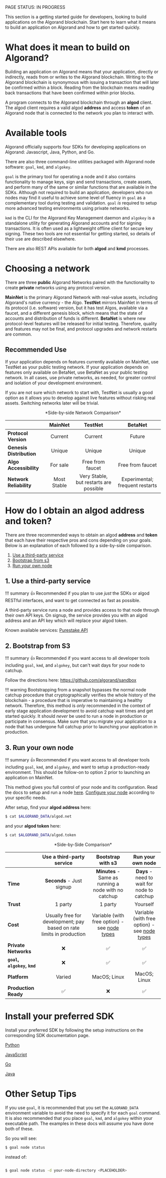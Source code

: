 PAGE STATUS: IN PROGRESS

This section is a getting started guide for developers, looking to build applications on the Algorand blockchain. Start here to learn what it means to build an application on Algorand and how to get started quickly.

# What does it mean to build on Algorand?
Building an application on Algorand means that your application, directly or indirectly, reads from or writes to the Algorand blockchain. Writing to the Algorand blockchain is synonymous with issuing a transaction that will later be confirmed within a block. Reading from the blockchain means reading back transactions that have been confirmed within prior blocks.

A program connects to the Algorand blockchain through an **algod** client. The algod client requires a valid algod **address** and access **token** of an Algorand node that is connected to the network you plan to interact with. 

# Available tools
Algorand officially supports four SDKs for developing applications on Algorand: Javascript<LINK>, Java, Python, and Go. 

There are also three command-line utilities packaged with Algorand node software: `goal`, `kmd`, and `algokey`.

`goal` is the primary tool for operating a node and it also contains functionality to manage keys, sign and send transactions, create assets, and perform many of the same or similar functions that are available in the SDKs. Although not required to build an application, developers who run nodes may find it useful to achieve some level of fluency in `goal` as a complementary tool during testing and validation. `goal` _is_ required to setup more advanced testing environments using private networks.

`kmd` is the CLI for the Algorand Key Management daemon and `algokey` is a standalone utility for generating Algorand accounts and for signing transactions. It is often used as a lightweight offline client for secure key signing. These two tools are not essential for getting started, so details of their use are described elsewhere.

There are also REST APIs available for both **algod** and **kmd** processes.

# Choosing a network
There are three **public** Algorand Networks paired with the functionality to create **private** networks using any protocol version. 

**MainNet** <LINK> is the primary Algorand Network with real-value assets, including Algorand's native currency - the Algo. **TestNet** <LINK> mirrors MainNet in terms of its protocol (i.e. software) version, but it has test Algos, available via a faucet, and a different genesis block, which means that the state of accounts and distribution of funds is different.  **BetaNet** is where new protocol-level features will be released for initial testing. Therefore, quality and features may not be final, and protocol upgrades and network restarts are common. <LINK>

 
## Recommended Use
If your application depends on features currently available on MainNet, use TestNet as your public testing network. If your application depends on features only available on BetaNet, use BetaNet as your public testing network. In all cases, use private networks, as needed, for greater control and isolation of your development environment.

If you are not sure which network to start with, TestNet is usually a good option as it allows you to develop against live features without risking real assets. Switching networks later will be trivial.

<center>*Side-by-side Network Comparison*</center>

 || **MainNet** | **TestNet** | **BetaNet** | 
:-- |:-------------:| :-------------: | :-------------: | 
**Protocol Version** | Current | Current| Future | Any |
**Genesis Distribution** | Unique | Unique | Unique | Any |
**Algo Accessibility** | For sale | Free from faucet | Free from faucet | 
**Network Reliability**         | Most Stable  | Very Stable, but restarts are possible | Experimental; frequent restarts | 

# How do I obtain an algod address and token?
There are three recommended ways to obtain an algod **address** and **token** that each have their respective pros and cons depending on your goals. Below is an explanation of each followed by a side-by-side comparison.

1. [Use a third-party service](#1-use-a-third-party-service)
2. [Bootstrap from s3](#2-bootstrap-from-s3)
3. [Run your own node](#3-run-your-own-node)

## 1. Use a third-party service

!!! summary
	:thumbsup:
	Recommended if you plan to use _just_ the SDKs or algod RESTful interfaces, and want to get connected as fast as possible.

A third-party service runs a node and provides access to that node through their own API keys. On signup, the service provides you with an algod address and an API key which will replace your algod token.

Known available services: [Purestake API](https://developer.purestake.io/)

## 2. Bootstrap from S3

!!! summary
	:thumbsup:
	Recommended if you want access to all developer tools including `goal`, `kmd`, and `algokey`, but can't wait days for your node to catchup.


Follow the directions here: https://github.com/algorand/sandbox

!!! warning
	Bootstrapping from a snapshot bypasses the normal node catchup procedure that cryptographically verifies the whole history of the blockchain - a procedure that is imperative to maintaining a healthy network. Therefore, this method is *only* recommended in the context of early stage application development to avoid catchup wait times and get started quickly. It should *never* be used to run a node in production or participate in consensus. Make sure that you migrate your application to a node that has undergone full catchup prior to launching your application in production.

## 3. Run your own node

!!! summary
	:thumbsup:
	Recommended if you want access to all developer tools including `goal`, `kmd`, and `algokey`, and want to setup a production-ready environment. This should be follow-on to option 2 prior to launching an application on MainNet.

  
This method gives you full control of your node and its configuration. Read the docs to setup and run a node [here](../Network-Participation/run-a-node/types.md). [Configure your node](../Network-Participation/run-a-node/config.md) according to your specific needs.

After setup, find your **algod address** here:

```bash
$ cat $ALGORAND_DATA/algod.net
```

and your **algod token** here:

```bash
$ cat $ALGORAND_DATA/algod.token
```

<center>*Side-by-Side Comparison*</center>

 || Use a third-party service | Bootstrap with s3 | Run your own node |
:-- |:-------------:| :-------------: | :-------------: |
**Time**         | **Seconds** - Just signup| **Minutes** - Same as running a node with no catchup	| **Days** - need to wait for node to catchup
**Trust**         | 1 party       | 1 party	| Yourself 
**Cost**         | Usually free for development; pay based on rate limits in production | Variable (with free option) - see [node types](../Network-Participation/run-a-node/types.md)	| Variable (with free option) - see [node types](../Network-Participation/run-a-node/types.md)	
**Private Networks**| ❌ | ✅ | ✅
**`goal`, `algokey`, `kmd`**| ❌ | ✅ | ✅
**Platform**|Varied|MacOS; Linux|MacOS; Linux|
**Production Ready**| ✅ | ❌ | ✅

# Install your preferred SDK
Install your preferred SDK by following the setup instructions on the corresponding SDK documentation page.

[Python](../Reference-Docs/SDKs/python.md)

[JavaScript](../Reference-Docs/SDKs/javascript.md) 

[Go](../Reference-Docs/SDKs/go.md)

[Java](../Reference-Docs/SDKs/java.md)

# Other Setup Tips

If you use `goal`, it is recommended that you set the `ALGORAND_DATA` environment variable to avoid the need to specify it for each `goal` command. It is also recommended that you place `goal`, `kmd`, and `algokey` within your executable path. The examples in these docs will assume you have done both of these.

So you will see:

```bash
$ goal node status 
```

instead of:

```bash

$ goal node status -d your-node-directory <PLACEHOLDER>
```


